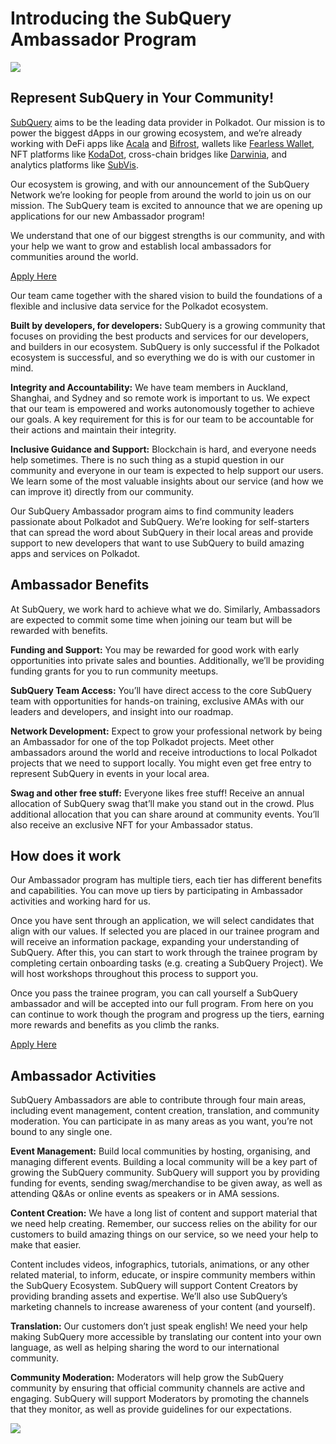 # Introducing the SubQuery Ambassador Program

![](https://miro.medium.com/max/1400/1*EC5wwTuoB6UK_EESGd8X8w.png)

## Represent SubQuery in Your Community!

[SubQuery](https://subquery.network/) aims to be the leading data provider in Polkadot. Our mission is to power the biggest dApps in our growing ecosystem, and we’re already working with DeFi apps like [Acala](https://acala.network/) and [Bifrost](https://bifrost.finance/), wallets like [Fearless Wallet](https://fearlesswallet.io/), NFT platforms like [KodaDot](https://kodadot.xyz/), cross-chain bridges like [Darwinia](https://explorer.subquery.network/subquery/darwinia-network/darwinia), and analytics platforms like [SubVis](https://subvis.io/).

Our ecosystem is growing, and with our announcement of the SubQuery Network we’re looking for people from around the world to join us on our mission. The SubQuery team is excited to announce that we are opening up applications for our new Ambassador program!

We understand that one of our biggest strengths is our community, and with your help we want to grow and establish local ambassadors for communities around the world.

[Apply Here](https://forms.gle/GXBbJ6LDpNfM2v1X6)

Our team came together with the shared vision to build the foundations of a flexible and inclusive data service for the Polkadot ecosystem.

**Built by developers, for developers:** SubQuery is a growing community that focuses on providing the best products and services for our developers, and builders in our ecosystem. SubQuery is only successful if the Polkadot ecosystem is successful, and so everything we do is with our customer in mind.

**Integrity and Accountability:** We have team members in Auckland, Shanghai, and Sydney and so remote work is important to us. We expect that our team is empowered and works autonomously together to achieve our goals. A key requirement for this is for our team to be accountable for their actions and maintain their integrity.

**Inclusive Guidance and Support:** Blockchain is hard, and everyone needs help sometimes. There is no such thing as a stupid question in our community and everyone in our team is expected to help support our users. We learn some of the most valuable insights about our service (and how we can improve it) directly from our community.

Our SubQuery Ambassador program aims to find community leaders passionate about Polkadot and SubQuery. We’re looking for self-starters that can spread the word about SubQuery in their local areas and provide support to new developers that want to use SubQuery to build amazing apps and services on Polkadot.

## Ambassador Benefits

At SubQuery, we work hard to achieve what we do. Similarly, Ambassadors are expected to commit some time when joining our team but will be rewarded with benefits.

**Funding and Support:** You may be rewarded for good work with early opportunities into private sales and bounties. Additionally, we’ll be providing funding grants for you to run community meetups.

**SubQuery Team Access:** You’ll have direct access to the core SubQuery team with opportunities for hands-on training, exclusive AMAs with our leaders and developers, and insight into our roadmap.

**Network Development:** Expect to grow your professional network by being an Ambassador for one of the top Polkadot projects. Meet other ambassadors around the world and receive introductions to local Polkadot projects that we need to support locally. You might even get free entry to represent SubQuery in events in your local area.

**Swag and other free stuff:** Everyone likes free stuff! Receive an annual allocation of SubQuery swag that’ll make you stand out in the crowd. Plus additional allocation that you can share around at community events. You’ll also receive an exclusive NFT for your Ambassador status.

## How does it work

Our Ambassador program has multiple tiers, each tier has different benefits and capabilities. You can move up tiers by participating in Ambassador activities and working hard for us.

Once you have sent through an application, we will select candidates that align with our values. If selected you are placed in our trainee program and will receive an information package, expanding your understanding of SubQuery. After this, you can start to work through the trainee program by completing certain onboarding tasks (e.g. creating a SubQuery Project). We will host workshops throughout this process to support you.

Once you pass the trainee program, you can call yourself a SubQuery ambassador and will be accepted into our full program. From here on you can continue to work though the program and progress up the tiers, earning more rewards and benefits as you climb the ranks.

[Apply Here](https://forms.gle/GXBbJ6LDpNfM2v1X6)

## Ambassador Activities

SubQuery Ambassadors are able to contribute through four main areas, including event management, content creation, translation, and community moderation. You can participate in as many areas as you want, you’re not bound to any single one.

**Event Management:** Build local communities by hosting, organising, and managing different events. Building a local community will be a key part of growing the SubQuery community. SubQuery will support you by providing funding for events, sending swag/merchandise to be given away, as well as attending Q&As or online events as speakers or in AMA sessions.

**Content Creation:** We have a long list of content and support material that we need help creating. Remember, our success relies on the ability for our customers to build amazing things on our service, so we need your help to make that easier.

Content includes videos, infographics, tutorials, animations, or any other related material, to inform, educate, or inspire community members within the SubQuery Ecosystem. SubQuery will support Content Creators by providing branding assets and expertise. We’ll also use SubQuery’s marketing channels to increase awareness of your content (and yourself).

**Translation:** Our customers don’t just speak english! We need your help making SubQuery more accessible by translating our content into your own language, as well as helping sharing the word to our international community.

**Community Moderation:** Moderators will help grow the SubQuery community by ensuring that official community channels are active and engaging. SubQuery will support Moderators by promoting the channels that they monitor, as well as provide guidelines for our expectations.

![](https://miro.medium.com/max/1400/1*xj6_UL1ZWYzlLmlVk25JzQ.png)